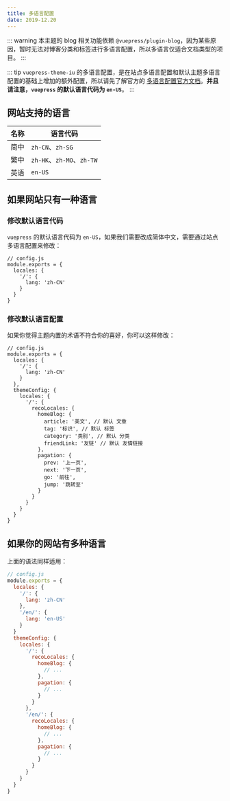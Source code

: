 ```yaml
---
title: 多语言配置
date: 2019-12.20
---
```


::: warning
本主题的 blog 相关功能依赖 `@vuepress/plugin-blog`，因为某些原因，暂时无法对博客分类和标签进行多语言配置，所以多语言仅适合文档类型的项目。
:::

::: tip <Badge text="1.3.3+" />
`vuepress-theme-iu` 的多语言配置，是在站点多语言配置和默认主题多语言配置的基础上增加的额外配置，所以请先了解官方的 [多语言配置官方文档](https://v1.vuepress.vuejs.org/zh/guide/i18n.html#%E7%AB%99%E7%82%B9%E5%A4%9A%E8%AF%AD%E8%A8%80%E9%85%8D%E7%BD%AE)。**并且请注意，`vuepress` 的默认语言代码为 `en-US`**。
:::

## 网站支持的语言

|名称|语言代码|
|:-:|-|
|简中|`zh-CN`、`zh-SG`|
|繁中|`zh-HK`、`zh-MO`、`zh-TW`|
|英语|`en-US`|

## 如果网站只有一种语言

### 修改默认语言代码

`vuepress` 的默认语言代码为 `en-US`，如果我们需要改成简体中文，需要通过站点多语言配置来修改：

```js{5}
// config.js
module.exports = {
  locales: {
    '/': {
      lang: 'zh-CN'
    }
  }
}
```

### 修改默认语言配置

如果你觉得主题内置的术语不符合你的喜好，你可以这样修改：

```js{11,12,13,14,15,16,17,18,19,20,21,22,23,24}
// config.js
module.exports = {
  locales: {
    '/': {
      lang: 'zh-CN'
    }
  },
  themeConfig: {
    locales: {
      '/': {
        recoLocales: {
          homeBlog: {
            article: '美文', // 默认 文章
            tag: '标识', // 默认 标签
            category: '类别', // 默认 分类
            friendLink: '友链' // 默认 友情链接
          },
          pagation: {
            prev: '上一页',
            next: '下一页',
            go: '前往',
            jump: '跳转至'
          }
        }
      }
    }
  }
}
```

## 如果你的网站有多种语言

上面的语法同样适用：

```js
// config.js
module.exports = {
  locales: {
    '/': {
      lang: 'zh-CN'
    },
    '/en/': {
      lang: 'en-US'
    }
  }
  themeConfig: {
    locales: {
      '/': {
        recoLocales: {
          homeBlog: {
            // ...
          },
          pagation: {
            // ...
          }
        }
      },
      '/en/': {
        recoLocales: {
          homeBlog: {
            // ...
          },
          pagation: {
            // ...
          }
        }
      }
    }
  }
}
```

